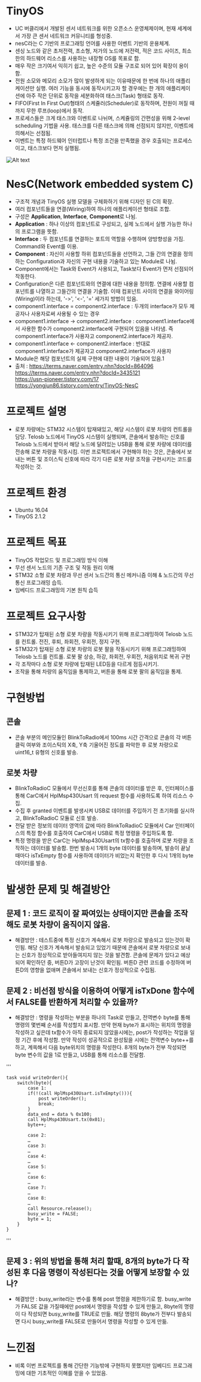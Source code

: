 
# TinyOS
 - UC 버클리에서 개발된 센서 네트워크를 위한 오픈소스 운영체제이며, 현재 세계에서 가장 큰 센서 네트워크 커뮤니티를 형성중.
 - nesC라는 C 기반의 프로그래밍 언어를 사용한 이벤트 기반의 운용체계.
 - 센싱 노드와 같은 초저전력, 초소형, 저가의 노드에 저전력, 적은 코드 사이즈, 최소한의 하드웨어 리소스를 사용하는 내장형 OS를 목표로 함.
 - 매우 작은 크기여서 익히기 쉽고, 높은 수준의 모듈 구조로 되어 있어 확장이 용이함.
 - 전원 소모와 메모리 소모가 많이 발생하게 되는 이유때문에 한 번에 하나의 애플리케이션만 실행. 여러 기능을 동시에 동작시키고자 할 경우에는 한 개의 애플리케이션에 아주 작은 단위로 동작을 세분화하여 태스크(Task) 형태로 동작.
 - FIFO(First In First Out)형태의 스케쥴러(Scheduler)로 동작하며, 전원이 꺼질 때 까지 무한 루프(loop)에서 동작.
 - 프로세스들은 크게 태스크와 이벤트로 나뉘며, 스케쥴링의 간편성을 위해 2-level scheduling 기법을 사용. 태스크를 다른 태스크에 의해 선점되지 않지만, 이벤트에 의해서는 선점됨.
 - 이벤트는 특정 하드웨어 인터럽트나 특정 조건을 만족했을 경우 호출되는 프로세스이고, 태스크보다 먼저 실행됨.
 
 ![Alt text](C:\Users\dlwog\Desktop\1461_654_1057.jpg)
 
# NesC(Network embedded system C)
 - 구조적 개념과 TinyOS 실행 모델을 구체화하기 위해 디자인 된 C의 확장.
 - 여러 컴포넌트들을 연결(Wiring)하여 하나의 애플리케이션 형태로 조합.
 - 구성은 **Application**, **Interface**, **Component**로 나뉨.
 - **Application** : 하나 이상의 컴포넌트로 구성되고, 실제 노드에서 실행 가능한 하나의 프로그램을 뜻함.
 - **Interface** : 두 컴포넌트를 연결하는 포트의 역할을 수행하며 양방향성을 가짐. Command와 Event를 이용.
 - **Component** : 자신이 사용할 하위 컴포넌트들을 선언하고, 그들 간의 연결을 정의하는 Configuration과 자신의 구현 내용을 기술하고 있는 Module로 나뉨.
 - Component에서는 Task와 Event가 사용되고, Task보다 Event가 먼저 선점되어 작동한다.
 - Configuration은 다른 컴포넌트와의 연결에 대한 내용을 정의함. 연결에 사용할 컴포넌트를 나열하고 그들간의 연결을 기술함. 이때 컴포넌트 사이의 연결을 와이어링(Wiring)이라 하는데, '->', '<-', '=' 세가지 방법이 있음.
 - component1.interface = component2.interface : 두개의 interface가 모두 제공자나 사용자로써 사용될 수 있는 경우
 - component1.interface -> component2.interface : component1.interface에서 사용한 함수가 component2.interface에 구현되어 있음을 나타냄. 즉 component1.interface가 사용자고 component2.interface가 제공자.
 - component1.interface <- component2.interface : 반대로 component1.interface가 제공자고 component2.interface가 사용자
 - Module은 해당 컴포넌트의 실제 구현에 대한 내용이 기술되어 있음.1
 - 출처 : https://terms.naver.com/entry.nhn?docId=864096  
 	https://terms.naver.com/entry.nhn?docId=3435121  
	https://usn-pioneer.tistory.com/17  
	https://yongjun86.tistory.com/entry/TinyOS-NesC
	
# 프로젝트 설명
 - 로봇 차량에는 STM32 시스템이 탑재돼있고, 해당 시스템이 로봇 차량의 컨트롤을 담당. Telosb 노드에서 TinyOS 시스템이 실행되며, 콘솔에서 발송하는 신호를 Telosb 노드에서 받아서 해당 노드에 달려있는 USB을 통해 로봇 차량에 데이터를 전송해 로봇 차량을 작동시킴. 이번 프로젝트에서 구현해야 하는 것은, 콘솔에서 보내는 버튼 및 조이스틱 신호에 따라 각기 다른 로봇 차량 조작을 구현시키는 코드를 작성하는 것.

# 프로젝트 환경
 - Ubuntu 16.04
 - TinyOS 2.1.2

# 프로젝트 목표
 -	TinyOS 작업모드 및 프로그래밍 방식 이해
 -	무선 센서 노드의 기존 구조 및 작동 원리 이해
 -	STM32 소형 로봇 차량과 무선 센서 노드간의 통신 메커니즘 이해 & 노드간의 무선 통신 프로그래밍 습득.
 -	임베디드 프로그래밍의 기본 원칙 습득

# 프로젝트 요구사항
 -	STM32가 탑재된 소형 로봇 차량을 작동시키기 위해 프로그래밍하여 Telosb 노드를 컨트롤. 전진, 후퇴, 좌회전, 우회전, 정지 구현.
 -	STM32가 탑재된 소형 로봇 차량의 로봇 팔을 작동시키기 위해 프로그래밍하여 Telosb 노드를 컨트롤. 로봇 팔 상승, 하강, 좌회전, 우회전, 처음위치로 복귀 구현
 -	각 조작마다 소형 로봇 차량에 탑재된 LED등을 다르게 점등시키기.
 -	 조작을 통해 차량의 움직임을 통제하고, 버튼을 통해 로봇 팔의 움직임을 통제.

# 구현방법
 ## 콘솔
  - 콘솔 부분의 메인모듈인 BlinkToRadio에서 100ms 시간 간격으로 콘솔의 각 버튼 클릭 여부와 조이스틱의 X축, Y축 기울어진 정도를 파악한 후 로봇 차량으로 uint16_t 유형의 신호를 발송.
 ## 로봇 차량
  - BlinkToRadioC 모듈에서 무선신호를 통해 콘솔의 데이터를 받은 후, 인터페이스를 통해 CarC에서 HplMsp430Usart 의 request 함수를 사용하도록 하여 리소스 수집.
  - 수집 후 granted 이벤트를 발생시켜 USB로 데이터를 주입하기 전 초기화를 실시하고, BlinkToRadioC 모듈로 신호 발송.
  - 전달 받은 정보의 데이터 영역의 값에 따라 BlinkToRadioC 모듈에서 Car 인터페이스의 특정 함수를 호출하여 CarC에서 USB로 특정 명령을 주입하도록 함.
  - 특정 명령을 받은 CarC는 HplMsp430Usart의 tx함수를 호출하며 로봇 차량을 조작하는 데이터를 발송함. 한번 발송시 1개의 byte 데이터를 발송하며, 발송이 끝날때마다 isTxEmpty 함수를 사용하여 데이터가 비었는지 확인한 후 다시 1개의 byte 데이터를 발송.

# 발생한 문제 및 해결방안
## 문제 1 : 코드 로직이 잘 짜여있는 상태이지만 콘솔을 조작해도 로봇 차량이 움직이지 않음.
 - 해결방안 : 테스트중에 특정 신호가 계속해서 로봇 차량으로 발송되고 있는것이 확인됨. 해당 신호가 계속해서 발송되고 있었기 때문에 콘솔에서 로봇 차량으로 보내는 신호가 정상적으로 받아들여지지 않는 것을 발견함. 콘솔에 문제가 있다고 예상되어 확인하던 중, 버튼D가 고장이 난것이 확인됨. 버튼D 관련 코드를 수정하여 버튼D의 영향을 없애며 콘솔에서 보내는 신호가 정상적으로 수집됨.
 ## 문제 2 : 비선점 방식을 이용하여 어떻게 isTxDone 함수에서 FALSE를 반환하게 처리할 수 있을까?
  - 해결방안 : 명령을 작성하는 부분을 하나의 Task로 만들고, 전역변수 byte를 통해 명령의 몇번째 순서를 작성할지 표시함. 만약 현재 byte가 표시하는 위치의 명령을 작성하고 싶은데 tx함수가 아직 종료되지 않았을시에는, post가 작성하는 작업을 일정 기간 후에 작성함. 만약 작성이 성공적으로 완성됬을 시에는 전역변수 byte++를 하고, 계쏙해서 다음 byte위치의 명령을 작성한다. 8개의 byte가 전부 작성되면 byte 변수의 값을 1로 만들고, USB를 통해 리소스를 전달함.


'''

	task void writeOrder(){
		switch(byte){
			case 1:
			if(!(call HplMsp430Usart.isTxEmpty())){
				post writeOrder();
				break;
			}
			data_end = data % 0x100;
			call HplMsp430Usart.tx(0x01);
			byte++;
        
			case 2:
			…
			case 3:
			…
			case 4:
			…
			case 5:
			…
			case 6:
			…
			case 7:
			…
			case 8:
			…
			call Resource.release();
			busy_write = FALSE;
			byte = 1;
		}
	}
'''

## 문제 3 : 위의 방법을 통해 처리 할때, 8개의 byte가 다 작성된 후 다음 명령이 작성된다는 것을 어떻게 보장할 수 있나?
 - 해결방안 : busy_write라는 변수를 통해 post 명령을 제한하기로 함. busy_write가 FALSE 값을 가질때에만 post에서 명령을 작성할 수 있게 만들고, 8byte의 명령이 다 작성되면 busy_write를 TRUE로 만듦. 해당 명령의 8byte가 전부다 발송되면 다시 busy_write를 FALSE로 만들어서 명령을 작성할 수 있게 만듦.
 

# 느낀점
 - 비록 이번 프로젝트를 통해 간단한 기능밖에 구현하지 못했지만 임베디드 프로그래밍에 대한 기초적인 이해를 얻을 수 있었음.

